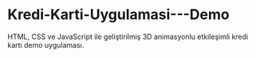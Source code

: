 # Kredi-Karti-Uygulamasi---Demo
HTML, CSS ve JavaScript ile geliştirilmiş 3D animasyonlu etkileşimli kredi kartı demo uygulaması.

